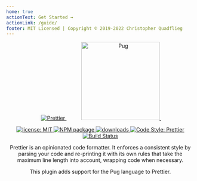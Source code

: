 ```yaml
---
home: true
actionText: Get Started →
actionLink: /guide/
footer: MIT Licensed | Copyright © 2019-2022 Christopher Quadflieg
---
```


<!-- TODO christopher 2021-03-29: Move this to heroImage -->
<p align="center">
  &nbsp;&nbsp;&nbsp;&nbsp;
  <a href="https://prettier.io" target="_blank">
    <img alt="Prettier" src="https://cdn.rawgit.com/prettier/prettier-logo/master/images/prettier-icon-light.svg">
  </a>
  &nbsp;&nbsp;&nbsp;&nbsp;
  &nbsp;&nbsp;&nbsp;&nbsp;
  <a href="https://pugjs.org" target="_blank">
    <img alt="Pug" src="https://cdn.rawgit.com/pugjs/pug-logo/eec436cee8fd9d1726d7839cbe99d1f694692c0c/SVG/pug-final-logo-_-colour-128.svg" height="210">
  </a>
  &nbsp;&nbsp;&nbsp;&nbsp;
</p>

<p align="center">
  <a href="https://github.com/prettier/plugin-pug/blob/main/LICENSE">
    <img alt="license: MIT" src="https://img.shields.io/github/license/prettier/plugin-pug.svg?style=flat-square">
  </a>
  <a href="https://www.npmjs.com/package/@prettier/plugin-pug" target="_blank">
    <img alt="NPM package" src="https://img.shields.io/npm/v/@prettier/plugin-pug.svg?style=flat-square">
  </a>
  <a href="https://www.npmjs.com/package/@prettier/plugin-pug" target="_blank">
    <img alt="downloads" src="https://img.shields.io/npm/dt/@prettier/plugin-pug.svg?style=flat-square">
  </a>
  <a href="https://prettier.io" target="_blank">
    <img alt="Code Style: Prettier" src="https://img.shields.io/badge/code_style-prettier-ff69b4.svg?style=flat-square">
  </a>
  <a href="https://github.com/prettier/plugin-pug/actions/workflows/ci.yml">
    <img alt="Build Status" src="https://github.com/prettier/plugin-pug/actions/workflows/ci.yml/badge.svg?branch=main">
  </a>
</p>

<p align="center">
Prettier is an opinionated code formatter. It enforces a consistent style by parsing your code and re-printing it with its own rules that take the maximum line length into account, wrapping code when necessary.
</p>

<p align="center">
This plugin adds support for the Pug language to Prettier.
</p>
